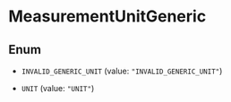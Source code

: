 
# MeasurementUnitGeneric

## Enum


* `INVALID_GENERIC_UNIT` (value: `"INVALID_GENERIC_UNIT"`)

* `UNIT` (value: `"UNIT"`)



